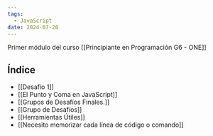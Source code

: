 ```yaml
---
tags:
  - JavaScript
date: 2024-07-20
---
```

Primer módulo del curso [[Principiante en Programación G6 - ONE]]

## Índice
- [[Desafío 1]]
- [[El Punto y Coma en JavaScript]]
- [[Grupos de Desafíos Finales.]]
- [[Grupo de Desafíos]]
- [[Herramientas Útiles]]
- [[Necesito memorizar cada línea de código o comando]]
